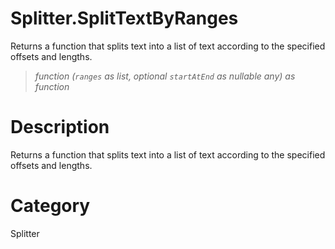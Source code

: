 ﻿# Splitter.SplitTextByRanges
Returns a function that splits text into a list of text according to the specified offsets and lengths.
> _function (<code>ranges</code> as list, optional <code>startAtEnd</code> as nullable any) as function_
# Description 
Returns a function that splits text into a list of text according to the specified offsets and lengths.

# Category 
Splitter
